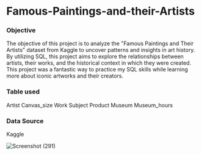 # Famous-Paintings-and-their-Artists

### Objective
The objective of this project is to analyze the "Famous Paintings and Their Artists" dataset from Kaggle to uncover patterns and insights in art history. By utilizing SQL, this project aims to explore the relationships between artists, their works, and the historical context in which they were created.
This project was a fantastic way to practice my SQL skills while learning more about iconic artworks and their creators.

### Table used
Artist
Canvas_size
Work
Subject
Product
Museum
Museum_hours

### Data Source 
Kaggle

![Screenshot (291)](https://github.com/anjali-thawani/Famous-Paintings-and-their-Artists/assets/168136647/e80cd8dd-e57d-46c1-8a14-711826183f99)
